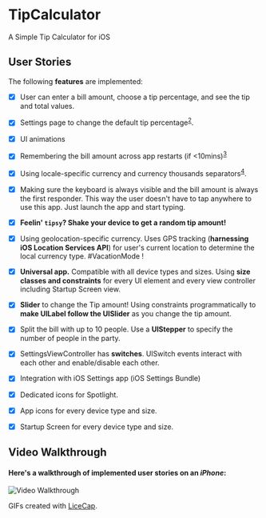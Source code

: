 # TipCalculator
A Simple Tip Calculator for iOS


## User Stories

The following **features**  are implemented:
* [X] User can enter a bill amount, choose a tip percentage, and see the tip and total values.
* [X] Settings page to change the default tip percentage<sup name="a2">[2](#f2)</sup>.
* [X] UI animations
* [X] Remembering the bill amount across app restarts (if <10mins)<sup name="a3">[3](#f3)</sup>
* [X] Using locale-specific currency and currency thousands separators<sup name="a4">[4](#f4)</sup>.
* [X] Making sure the keyboard is always visible and the bill amount is always the first responder. This way the user doesn't have to tap anywhere to use this app. Just launch the app and start typing.
* [X] **Feelin' `tipsy`? Shake your device to get a random tip amount!**
* [X] Using geolocation-specific currency. Uses GPS tracking (**harnessing iOS Location Services API**) for user's current location to determine the local currency type. #VacationMode !
* [X] **Universal app.** Compatible with all device types and sizes. Using **size classes and constraints** for every UI element and every view controller including Startup Screen view.
* [X] **Slider** to change the Tip amount! Using constraints programmatically to **make UILabel follow the UISlider** as you change the tip amount.
* [X] Split the bill with up to 10 people. Use a **UIStepper** to specify the number of people in the party.
* [X] SettingsViewController has **switches**. UISwitch events interact with each other and enable/disable each other.
* [X] Integration with iOS Settings app (iOS Settings Bundle)
* [X] Dedicated icons for Spotlight.
* [X] App icons for every device type and size.
* [X] Startup Screen for every device type and size.


## Video Walkthrough 

#### Here's a walkthrough of implemented user stories on an *iPhone*:
<img src='http://i.imgur.com/W3dAC4d.gifv' title='Video Walkthrough' width='' alt='Video Walkthrough' />




GIFs created with [LiceCap](http://www.cockos.com/licecap/).

